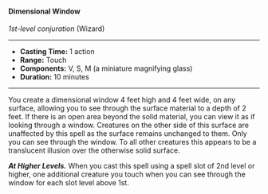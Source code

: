 #### Dimensional Window
*1st-level conjuration* (Wizard)
___
- **Casting Time:** 1 action
- **Range:** Touch
- **Components:** V, S, M (a miniature magnifying glass)
- **Duration:** 10 minutes
---
You create a dimensional window 4 feet high and 4 feet wide, on any surface, allowing you to see through the surface material to a depth of 2 feet. If there is an open area beyond the solid material, you can view it as if looking through a window. Creatures on the other side of this surface are unaffected by this spell as the surface remains unchanged to them. Only you can see through the window. To all other creatures this appears to be a translucent illusion over the otherwise solid surface.

***At Higher Levels.*** When you cast this spell using a spell slot of 2nd level or higher, one additional creature you touch when you can see through the window for each slot level above 1st.
